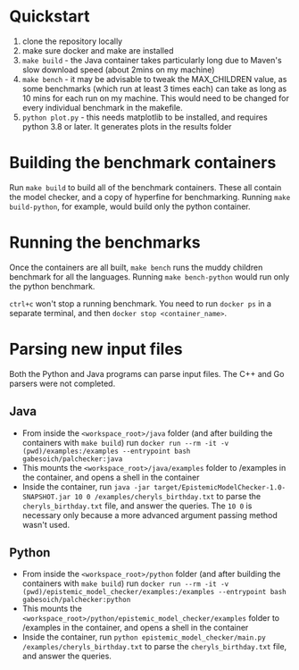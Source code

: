 # Quickstart

1. clone the repository locally
1. make sure docker and make are installed
1. `make build` - the Java container takes particularly long due to Maven's slow download speed (about 2mins on my machine)
1. `make bench` - it may be advisable to tweak the MAX_CHILDREN value, as some benchmarks (which run at least 3 times each) can take as long as 10 mins for each run on my machine. This would need to be changed for every individual benchmark in the makefile.
1. `python plot.py` - this needs matplotlib to be installed, and requires python 3.8 or later. It generates plots in the results folder

# Building the benchmark containers

Run `make build` to build all of the benchmark containers. These all contain the model checker, and a copy of hyperfine for benchmarking. Running `make build-python`, for example, would build only the python container.

# Running the benchmarks

Once the containers are all built, `make bench` runs the muddy children benchmark for all the languages. Running `make bench-python` would run only the python benchmark.

`ctrl+c` won't stop a running benchmark. You need to run `docker ps` in a separate terminal, and then `docker stop <container_name>`.

# Parsing new input files

Both the Python and Java programs can parse input files. The C++ and Go parsers were not completed.

## Java

-   From inside the `<workspace_root>/java` folder (and after building the containers with `make build`) run `docker run --rm -it -v (pwd)/examples:/examples --entrypoint bash gabesoich/palchecker:java`
-   This mounts the `<workspace_root>/java/examples` folder to /examples in the container, and opens a shell in the container
-   Inside the container, run `java -jar target/EpistemicModelChecker-1.0-SNAPSHOT.jar 10 0 /examples/cheryls_birthday.txt` to parse the `cheryls_birthday.txt` file, and answer the queries. The `10 0` is necessary only because a more advanced argument passing method wasn't used.

## Python

-   From inside the `<workspace_root>/python` folder (and after building the containers with `make build`) run `docker run --rm -it -v (pwd)/epistemic_model_checker/examples:/examples --entrypoint bash gabesoich/palchecker:python`
-   This mounts the `<workspace_root>/python/epistemic_model_checker/examples` folder to /examples in the container, and opens a shell in the container
-   Inside the container, run `python epistemic_model_checker/main.py /examples/cheryls_birthday.txt` to parse the `cheryls_birthday.txt` file, and answer the queries.
